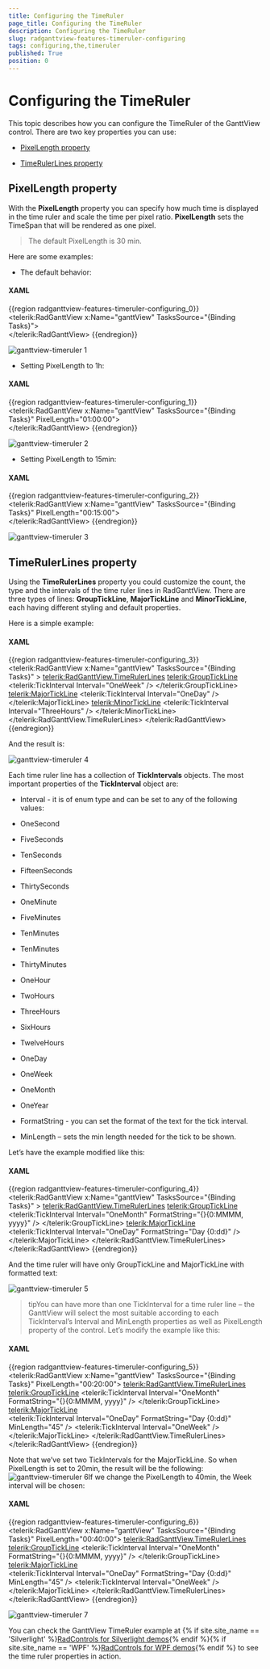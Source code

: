 ```yaml
---
title: Configuring the TimeRuler
page_title: Configuring the TimeRuler
description: Configuring the TimeRuler
slug: radganttview-features-timeruler-configuring
tags: configuring,the,timeruler
published: True
position: 0
---
```


# Configuring the TimeRuler



This topic describes how you can configure the TimeRuler of the GanttView control. There are two key properties you can use:



* [PixelLength property](#pixellength-property)

* [TimeRulerLines property](#timerulerlines-property)

## PixelLength property

With the __PixelLength__ property you  can specify how much time is displayed in the time ruler and scale the time per pixel ratio. __PixelLength__ sets the TimeSpan that will be rendered as one pixel.

>The default PixelLength is 30 min.

Here are some examples:

* The default behavior:
      		

#### __XAML__

{{region radganttview-features-timeruler-configuring_0}}
	<telerik:RadGanttView x:Name="ganttView" TasksSource="{Binding Tasks}">		
	</telerik:RadGanttView>
	{{endregion}}

![ganttview-timeruler 1](images/ganttview-timeruler_1.png)

* Setting PixelLength to 1h:
      		

#### __XAML__

{{region radganttview-features-timeruler-configuring_1}}
	<telerik:RadGanttView x:Name="ganttView" TasksSource="{Binding Tasks}" PixelLength="01:00:00">		
	</telerik:RadGanttView>
	{{endregion}}

![ganttview-timeruler 2](images/ganttview-timeruler_2.png)

* Setting PixelLength to 15min:
      		

#### __XAML__

{{region radganttview-features-timeruler-configuring_2}}
	<telerik:RadGanttView x:Name="ganttView" TasksSource="{Binding Tasks}" PixelLength="00:15:00">		
	</telerik:RadGanttView>
	{{endregion}}

![ganttview-timeruler 3](images/ganttview-timeruler_3.png)

## TimeRulerLines property

Using the __TimeRulerLines__ property you could customize the count, the type and the intervals of the time ruler lines in RadGanttView. There are three types of lines:  __GroupTickLine__, __MajorTickLine__  and __MinorTickLine__, each having different styling and default properties.
    		

Here is a simple example:



#### __XAML__

{{region radganttview-features-timeruler-configuring_3}}
	<telerik:RadGanttView x:Name="ganttView" TasksSource="{Binding Tasks}" >
		<telerik:RadGanttView.TimeRulerLines>
			<telerik:GroupTickLine>
				<telerik:TickInterval Interval="OneWeek" />
			</telerik:GroupTickLine>
			<telerik:MajorTickLine>
				<telerik:TickInterval Interval="OneDay" />				
			</telerik:MajorTickLine>
			<telerik:MinorTickLine>
				<telerik:TickInterval Interval="ThreeHours" />
			</telerik:MinorTickLine>
		</telerik:RadGanttView.TimeRulerLines>
	</telerik:RadGanttView>
	{{endregion}}



And the result is:

![ganttview-timeruler 4](images/ganttview-timeruler_4.png)

Each time ruler line has  a collection of __TickIntervals__ objects. The most important properties of the __TickInterval__ object are:



* Interval  - it is of enum type and can be set to any of the following values:
   						

* OneSecond

* FiveSeconds

* TenSeconds

* FifteenSeconds

* ThirtySeconds

* OneMinute

* FiveMinutes

* TenMinutes

* TenMinutes

* ThirtyMinutes

* OneHour

* TwoHours

* ThreeHours

* SixHours

* TwelveHours

* OneDay

* OneWeek

* OneMonth

* OneYear

* FormatString  - you can set the format of the text for the tick interval.

* MinLength – sets the min length needed for the tick to be shown.

Let’s have the example modified like this:



#### __XAML__

{{region radganttview-features-timeruler-configuring_4}}
	<telerik:RadGanttView x:Name="ganttView" TasksSource="{Binding Tasks}" >
		<telerik:RadGanttView.TimeRulerLines>
			<telerik:GroupTickLine>
					<telerik:TickInterval Interval="OneMonth" FormatString="{}{0:MMMM, yyyy}" />
			</telerik:GroupTickLine>
			<telerik:MajorTickLine>
					<telerik:TickInterval Interval="OneDay" FormatString="Day {0:dd}" />					
			</telerik:MajorTickLine>
		</telerik:RadGanttView.TimeRulerLines>
	</telerik:RadGanttView>
	{{endregion}}



And the time ruler will have only GroupTickLine and MajorTickLine with formatted text:

![ganttview-timeruler 5](images/ganttview-timeruler_5.png)

>tipYou can have more than one TickInterval for a time ruler line – the GanttView will select the most suitable according to each TickInterval’s Interval and MinLength properties as well as PixelLength property of the control.
   			 Let’s modify the example like this:

#### __XAML__

{{region radganttview-features-timeruler-configuring_5}}
	<telerik:RadGanttView x:Name="ganttView" TasksSource="{Binding Tasks}" PixelLength="00:20:00">
		<telerik:RadGanttView.TimeRulerLines>
			<telerik:GroupTickLine>
					<telerik:TickInterval Interval="OneMonth" FormatString="{}{0:MMMM, yyyy}" />
			</telerik:GroupTickLine>
			<telerik:MajorTickLine>					
					<telerik:TickInterval Interval="OneDay" FormatString="Day {0:dd}" MinLength="45" />
					<telerik:TickInterval Interval="OneWeek"  />
			</telerik:MajorTickLine>
		</telerik:RadGanttView.TimeRulerLines>
	</telerik:RadGanttView>
	{{endregion}}

Note that we’ve set two TickIntervals for the MajorTickLine.  So when PixelLength is set to 20min, the result will be the following:![ganttview-timeruler 6](images/ganttview-timeruler_6.png)If we change the PixelLength to 40min, the Week interval will be chosen:

#### __XAML__

{{region radganttview-features-timeruler-configuring_6}}
	<telerik:RadGanttView x:Name="ganttView" TasksSource="{Binding Tasks}" PixelLength="00:40:00">
		<telerik:RadGanttView.TimeRulerLines>
			<telerik:GroupTickLine>
				<telerik:TickInterval Interval="OneMonth" FormatString="{}{0:MMMM, yyyy}" />
			</telerik:GroupTickLine>
			<telerik:MajorTickLine>					
				<telerik:TickInterval Interval="OneDay" FormatString="Day {0:dd}" MinLength="45" />
				<telerik:TickInterval Interval="OneWeek"  />
			</telerik:MajorTickLine>
		</telerik:RadGanttView.TimeRulerLines>
	</telerik:RadGanttView>
	{{endregion}}

![ganttview-timeruler 7](images/ganttview-timeruler_7.png)

You can check the GanttView TimeRuler example at 
   			{% if site.site_name == 'Silverlight' %}[RadControls for Silverlight demos](http://demos.telerik.com/silverlight/#GanttView/Configuration/TimeRuler){% endif %}{% if site.site_name == 'WPF' %}[RadControls for WPF demos](http://demos.telerik.com/wpf/){% endif %}
   			to see the time ruler properties in action. 
